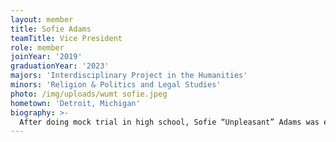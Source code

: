 ```yaml
---
layout: member
title: Sofie Adams
teamTitle: Vice President
role: member
joinYear: '2019'
graduationYear: '2023'
majors: 'Interdisciplinary Project in the Humanities'
minors: 'Religion & Politics and Legal Studies'
photo: /img/uploads/wumt sofie.jpeg
hometown: 'Detroit, Michigan'
biography: >-
  After doing mock trial in high school, Sofie “Unpleasant” Adams was ecstatic to join WashU Mock Trial and this group of truly delightful people. Her proudest achievement (mock trial or otherwise) was that one time the coaches said her cross, “didn’t suck” (she’s been chasing that high ever since). So far, her favorite parts of college mock include: humanizing the trial box, feeling personally victimized by Kelly Doos, and playing Midwestern mothers (ope hi there, dear!). When not in mock she can be found looking at dogs on Pet Finder, annoying her professors, being the “cool aunt,” or thinking about — wait for it — mock trial. She eagerly awaits her wedding to Sang Mi in the Spring :’)
---
```

